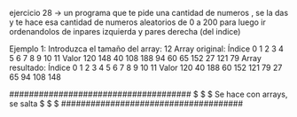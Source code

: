 ejercicio 28 -> un programa que te pide una cantidad de numeros , se la das y te hace esa cantidad de numeros aleatorios de 0 a 200 para luego ir ordenandolos de inpares izquierda y pares derecha (del indice)

Ejemplo 1:
Introduzca el tamaño del array: 12
Array original:
Índice 0 1 2 3 4 5 6 7 8 9 10 11
Valor 120 148 40 108 188 94 60 65 152 27 121 79
Array resultado:
Índice 0 1 2 3 4 5 6 7 8 9 10 11
Valor 120 40 188 60 152 121 79 27 65 94 108 148


#####################################
$                                   $
$   Se hace con arrays, se salta    $
$                                   $
#####################################